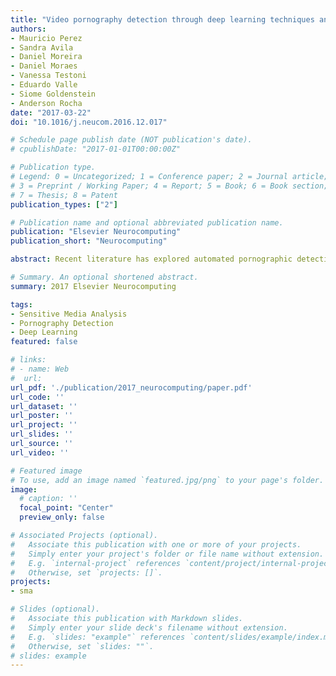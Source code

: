 ```yaml
---
title: "Video pornography detection through deep learning techniques and motion information"
authors:
- Mauricio Perez
- Sandra Avila
- Daniel Moreira
- Daniel Moraes
- Vanessa Testoni
- Eduardo Valle
- Siome Goldenstein
- Anderson Rocha
date: "2017-03-22"
doi: "10.1016/j.neucom.2016.12.017"

# Schedule page publish date (NOT publication's date).
# cpublishDate: "2017-01-01T00:00:00Z"

# Publication type.
# Legend: 0 = Uncategorized; 1 = Conference paper; 2 = Journal article;
# 3 = Preprint / Working Paper; 4 = Report; 5 = Book; 6 = Book section;
# 7 = Thesis; 8 = Patent
publication_types: ["2"]

# Publication name and optional abbreviated publication name.
publication: "Elsevier Neurocomputing"
publication_short: "Neurocomputing"

abstract: Recent literature has explored automated pornographic detection – a bold move to replace humans in the tedious task of moderating online content. Unfortunately, on scenes with high skin exposure, such as people sunbathing and wrestling, the state of the art can have many false alarms. This paper is based on the premise that incorporating motion information in the models can alleviate the problem of mapping skin exposure to pornographic content, and advances the bar on automated pornography detection with the use of motion information and deep learning architectures. Deep Learning, especially in the form of Convolutional Neural Networks, have striking results on computer vision, but their potential for pornography detection is yet to be fully explored through the use of motion information. We propose novel ways for combining static (picture) and dynamic (motion) information using optical flow and MPEG motion vectors. We show that both methods provide equivalent accuracies, but that MPEG motion vectors allow a more efficient implementation. The best proposed method yields a classification accuracy of 97.9% – an error reduction of 64.4% when compared to the state of the art – on a dataset of 800 challenging test cases. Finally, we present and discuss results on a larger, and more challenging, dataset.

# Summary. An optional shortened abstract.
summary: 2017 Elsevier Neurocomputing

tags:
- Sensitive Media Analysis
- Pornography Detection
- Deep Learning
featured: false

# links:
# - name: Web
#  url: 
url_pdf: './publication/2017_neurocomputing/paper.pdf'
url_code: ''
url_dataset: ''
url_poster: ''
url_project: ''
url_slides: ''
url_source: ''
url_video: ''

# Featured image
# To use, add an image named `featured.jpg/png` to your page's folder. 
image:
  # caption: ''
  focal_point: "Center"
  preview_only: false

# Associated Projects (optional).
#   Associate this publication with one or more of your projects.
#   Simply enter your project's folder or file name without extension.
#   E.g. `internal-project` references `content/project/internal-project/index.md`.
#   Otherwise, set `projects: []`.
projects:
- sma

# Slides (optional).
#   Associate this publication with Markdown slides.
#   Simply enter your slide deck's filename without extension.
#   E.g. `slides: "example"` references `content/slides/example/index.md`.
#   Otherwise, set `slides: ""`.
# slides: example
---
```

